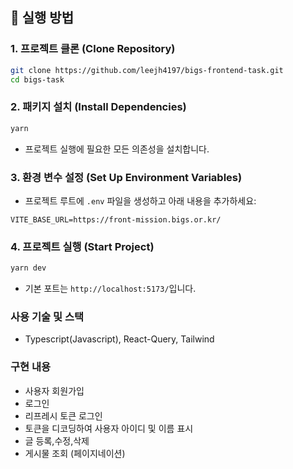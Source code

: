 ## 🚀 실행 방법

### 1. **프로젝트 클론 (Clone Repository)**

```bash
git clone https://github.com/leejh4197/bigs-frontend-task.git
cd bigs-task
```

### 2. **패키지 설치 (Install Dependencies)**

```bash
yarn
```

- 프로젝트 실행에 필요한 모든 의존성을 설치합니다.

### 3. **환경 변수 설정 (Set Up Environment Variables)**

- 프로젝트 루트에 `.env` 파일을 생성하고 아래 내용을 추가하세요:

```env
VITE_BASE_URL=https://front-mission.bigs.or.kr/
```

### 4. **프로젝트 실행 (Start Project)**

```bash
yarn dev
```

- 기본 포트는 `http://localhost:5173/`입니다.

### 사용 기술 및 스택

- Typescript(Javascript), React-Query, Tailwind

### 구현 내용

- 사용자 회원가입
- 로그인
- 리프레시 토큰 로그인
- 토큰을 디코딩하여 사용자 아이디 및 이름 표시
- 글 등록,수정,삭제
- 게시물 조회 (페이지네이션)
